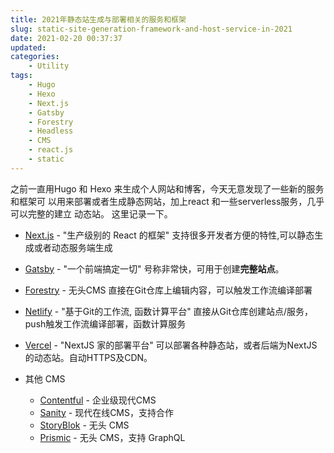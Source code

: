 ```yaml
---
title: 2021年静态站生成与部署相关的服务和框架
slug: static-site-generation-framework-and-host-service-in-2021
date: 2021-02-20 00:37:37
updated:
categories:
	- Utility
tags:
	- Hugo
	- Hexo
	- Next.js
	- Gatsby
	- Forestry 
	- Headless
	- CMS
	- react.js
	- static
---
```


之前一直用Hugo 和 Hexo 来生成个人网站和博客，今天无意发现了一些新的服务和框架可
以用来部署或者生成静态网站，加上react 和一些serverless服务，几乎可以完整的建立
动态站。 这里记录一下。

* [Next.js](https://nextjs.org/) - "生产级别的 React 的框架"
	支持很多开发者方便的特性,可以静态生成或者动态服务端生成

* [Gatsby](https://www.gatsbyjs.com/) - "一个前端搞定一切"
	号称非常快，可用于创建**完整站点**。

* [Forestry](https://forestry.io/) - 无头CMS
	直接在Git仓库上编辑内容，可以触发工作流编译部署

* [Netlify](https://www.netlify.com/) -  "基于Git的工作流, 函数计算平台"
	直接从Git仓库创建站点/服务，push触发工作流编译部署，函数计算服务

* [Vercel](https://vercel.com/) - "NextJS 家的部署平台"
	可以部署各种静态站，或者后端为NextJS的动态站。自动HTTPS及CDN。

* 其他 CMS
	* [Contentful](https://www.contentful.com/) - 企业级现代CMS
	* [Sanity](https://www.sanity.io/) - 现代在线CMS，支持合作
	* [StoryBlok](https://www.storyblok.com/) - 无头 CMS
	* [Prismic](https://prismic.io/) - 无头 CMS，支持 GraphQL

